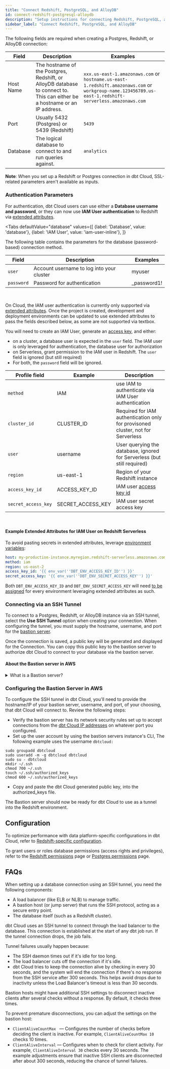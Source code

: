 ```yaml
---
title: "Connect Redshift, PostgreSQL, and AlloyDB"
id: connect-redshift-postgresql-alloydb
description: "Setup instructions for connecting Redshift, PostgreSQL, and AlloyDBnpm to dbt Cloud"
sidebar_label: "Connect Redshift, PostgreSQL, and AlloyDB"
---
```


The following fields are required when creating a Postgres, Redshift, or AlloyDB connection:

| Field | Description | Examples |
| ----- | ----------- | -------- |
| Host Name | The hostname of the Postgres, Redshift, or AlloyDB database to connect to. This can either be a hostname or an IP address. | `xxx.us-east-1.amazonaws.com` or `hostname.us-east-1.redshift.amazonaws.com` or `workgroup-name.123456789.us-east-1.redshift-serverless.amazonaws.com` |
| Port | Usually 5432 (Postgres) or 5439 (Redshift) | `5439` |
| Database | The logical database to connect to and run queries against. | `analytics` |

**Note**: When you set up a Redshift or Postgres connection in dbt Cloud, SSL-related parameters aren't available as inputs. 

<Lightbox src="/img/docs/dbt-cloud/cloud-configuring-dbt-cloud/postgres-redshift-connection.png" width="70%" title="Configuring a Redshift connection"/>

### Authentication Parameters

For authentication, dbt Cloud users can use either a **Database username and password**, or they can now use **IAM User authentication** to Redshift via [extended attributes](/docs/dbt-cloud-environments#extended-attributes).

<Tabs
  defaultValue="database"
  values={[
    {label: 'Database', value: 'database'},
    {label: 'IAM User', value: 'iam-user-inline'},
  ]}
>

<TabItem value="database">

The following table contains the parameters for the database (password-based) connection method.


| Field | Description | Examples |
| ------------- | ------- | ------------ |
| `user`   | Account username to log into your cluster | myuser |
| `password`  | Password for authentication  | _password1! |

<br/>

</TabItem>

<TabItem value="iam-user-inline">

On Cloud, the IAM user authentication is currently only supported via [extended attributes](/docs/dbt-cloud-environments#extended-attributes). Once the project is created, development and deployment environments can be updated to use extended attributes to pass the fields described below, as some are not supported via textbox.

You will need to create an IAM User, generate an [access key](https://docs.aws.amazon.com/IAM/latest/UserGuide/id_credentials_access-keys.html#Using_CreateAccessKey), and either:
- on a cluster, a database user is expected in the `user` field. The IAM user is only leveraged for authentication, the database user for authorization
- on Serverless, grant permission to the IAM user in Redshift. The `user` field is ignored (but still required)
- For both, the `password` field will be ignored.


| Profile field | Example | Description |
| ------------- | ------- | ------------ |
| `method` |IAM| use IAM to authenticate via IAM User authentication |
| `cluster_id` | CLUSTER_ID| Required for IAM authentication only for provisoned cluster, not for Serverless |
| `user`   | username | User querying the database, ignored for Serverless (but still required) |
| `region`  | us-east-1 | Region of your Redshift instance | 
| `access_key_id` | ACCESS_KEY_ID | IAM user [access key id](https://docs.aws.amazon.com/IAM/latest/UserGuide/id_credentials_access-keys.html#Using_CreateAccessKey) |
| `secret_access_key` | SECRET_ACCESS_KEY | IAM user secret access key |

<br/>

#### Example Extended Attributes for IAM User on Redshift Serverless

To avoid pasting secrets in extended attributes, leverage [environment variables](/docs/build/environment-variables#handling-secrets):

<File name='~/.dbt/profiles.yml'>

```yaml
host: my-production-instance.myregion.redshift-serverless.amazonaws.com
method: iam
region: us-east-2
access_key_id: '{{ env_var(''DBT_ENV_ACCESS_KEY_ID'') }}'
secret_access_key: '{{ env_var(''DBT_ENV_SECRET_ACCESS_KEY'') }}'
```

</File>

Both `DBT_ENV_ACCESS_KEY_ID` and `DBT_ENV_SECRET_ACCESS_KEY` will need [to be assigned](/docs/build/environment-variables) for every environment leveraging extended attributes as such.

</TabItem>

</Tabs>


### Connecting via an SSH Tunnel

To connect to a Postgres, Redshift, or AlloyDB instance via an SSH tunnel, select the **Use SSH Tunnel** option when creating your connection. When configuring the tunnel, you must supply the hostname, username, and port for the [bastion server](#about-the-bastion-server-in-aws).

Once the connection is saved, a public key will be generated and displayed for the Connection. You can copy this public key to the bastion server to authorize dbt Cloud to connect to your database via the bastion server.

<Lightbox src="/img/docs/dbt-cloud/cloud-configuring-dbt-cloud/postgres-redshift-ssh-tunnel.png" width="70%" title="A generated public key for a Redshift connection"/>

#### About the Bastion server in AWS

<details>
  <summary>What is a Bastion server?</summary>
  <div>
    <div>
      A bastion server in <a href="https://aws.amazon.com/blogs/security/how-to-record-ssh-sessions-established-through-a-bastion-host/">Amazon Web Services (AWS)</a> is a host that allows dbt Cloud to open an SSH connection. 
      
      <br></br>
    
      dbt Cloud only sends queries and doesn't transmit large data volumes. This means the bastion server can run on an AWS instance of any size, like a t2.small instance or t2.micro.<br></br><br></br>
    
      Make sure the location of the instance is the same Virtual Private Cloud (VPC) as the Redshift instance, and configure the security group for the bastion server to ensure that it's able to connect to the warehouse port.
    </div>
  </div>
</details>


### Configuring the Bastion Server in AWS

To configure the SSH tunnel in dbt Cloud, you'll need to provide the hostname/IP of your bastion server, username, and port, of your choosing, that dbt Cloud will connect to. Review the following steps:

- Verify the bastion server has its network security rules set up to accept connections from the [dbt Cloud IP addresses](/docs/cloud/about-cloud/access-regions-ip-addresses) on whatever port you configured.
- Set up the user account by using the bastion servers instance's CLI, The following example uses the username `dbtcloud:`
    
```shell
sudo groupadd dbtcloud
sudo useradd -m -g dbtcloud dbtcloud
sudo su - dbtcloud
mkdir ~/.ssh
chmod 700 ~/.ssh
touch ~/.ssh/authorized_keys
chmod 600 ~/.ssh/authorized_keys
```  

- Copy and paste the dbt Cloud generated public key, into the authorized_keys file.

The Bastion server should now be ready for dbt Cloud to use as a tunnel into the Redshift environment.


## Configuration

To optimize performance with data platform-specific configurations in dbt Cloud, refer to [Redshift-specific configuration](/reference/resource-configs/redshift-configs).

To grant users or roles database permissions (access rights and privileges), refer to the [Redshift permissions](/reference/database-permissions/redshift-permissions) page or [Postgres permissions](/reference/database-permissions/postgres-permissions) page.

## FAQs

<DetailsToggle alt_header="Database Error - could not connect to server: Connection timed out">
When setting up a database connection using an SSH tunnel, you need the following components:

- A load balancer (like ELB or NLB) to manage traffic.
- A bastion host (or jump server) that runs the SSH protocol, acting as a secure entry point.
- The database itself (such as a Redshift cluster).

dbt Cloud uses an SSH tunnel to connect through the load balancer to the database. This connection is established at the start of any dbt job run. If the tunnel connection drops, the job fails.

Tunnel failures usually happen because:

- The SSH daemon times out if it's idle for too long.
- The load balancer cuts off the connection if it's idle.
- dbt Cloud tries to keep the connection alive by checking in every 30 seconds, and the system will end the connection if there's no response from the SSH service after 300 seconds. This helps avoid drops due to inactivity unless the Load Balancer's timeout is less than 30 seconds.

Bastion hosts might have additional SSH settings to disconnect inactive clients after several checks without a response. By default, it checks three times.

To prevent premature disconnections, you can adjust the settings on the bastion host:

- `ClientAliveCountMax ` &mdash; Configures the number of checks before deciding the client is inactive. For example, `ClientAliveCountMax 10` checks 10 times.
- `ClientAliveInterval` &mdash; Configures when to check for client activity. For example, `ClientAliveInterval 30` checks every 30 seconds.
The example adjustments ensure that inactive SSH clients are disconnected after about 300 seconds, reducing the chance of tunnel failures.

</DetailsToggle>
